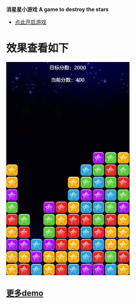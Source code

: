 <b>消星星小游戏</b>
**A game to destroy the stars**



- [点此开启游戏](https://anderson-an.github.io/StarsGame/)

<h1>效果查看如下</h1>


![image](https://github.com/Anderson-An/StarsGame/blob/master/pic/review.png?raw=true)

## [更多demo](https://github.com/Anderson-An/StarsGame)